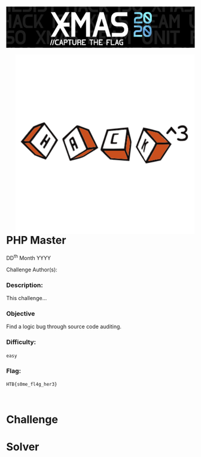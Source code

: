 ![](./../../../assets/images/banner_xmas.png)



<img src="./../../../assets/images/logo_hack3.svg" style="margin-left: 20px; zoom: 60%;" align=right />    	
<div align=left>
                  
# PHP Master

​DD<sup>th</sup> Month YYYY

​Challenge Author(s): 

### Description:

This challenge...

### Objective

Find a logic bug through source code auditing.

### Difficulty: 
`easy`

### Flag:
`HTB{s0me_fl4g_her3}`
</div>

​		





# Challenge



# Solver

```python

```
